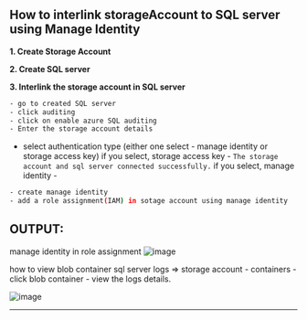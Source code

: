 ## How to interlink storageAccount to SQL server using Manage Identity

**1. Create Storage Account**

**2. Create SQL server**

**3. Interlink the storage account in SQL server** 
 ```bash
 - go to created SQL server 
 - click auditing 
 - click on enable azure SQL auditing 
 - Enter the storage account details  
 ```
  - select authentication type (either one select - manage identity or storage access key)
 if you select, storage access key - `The storage account and sql server connected successfully.`
 if you select, manage identity - 

 ```bash  
 - create manage identity
 - add a role assignment(IAM) in sotage account using manage identity
 ```
**OUTPUT:**
------------

manage identity in role assignment
![image](https://user-images.githubusercontent.com/91359308/174346490-abe4f36d-f8a3-4aae-9d37-15e5749f7b1b.png)

how to view blob container sql server logs => storage account - containers - click blob container - view the logs details.

![image](https://user-images.githubusercontent.com/91359308/174347256-a080e5a9-a338-4f16-9d73-8cda17350f59.png)



 ---
 
